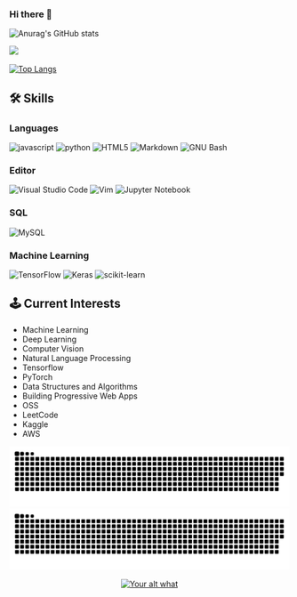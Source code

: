 ### Hi there 👋

![Anurag's GitHub stats](https://github-readme-stats.vercel.app/api?username=VikramxD&show_icons=true&theme=nightowl)

![](https://github-readme-streak-stats.herokuapp.com/?user=VikramxD&theme=nightowl&hide_border=false)<br/>

[![Top Langs](https://github-readme-stats.vercel.app/api/top-langs/?username=VikramxD&theme=nightowl)](https://github.com/anuraghazra/github-readme-stats)

## 🛠️ Skills


### Languages
![javascript](https://img.shields.io/badge/JavaScript-323330?style=for-the-badge&logo=javascript&logoColor=F7DF1E)
![python](https://img.shields.io/badge/Python-3776AB?style=for-the-badge&logo=python&logoColor=white)
![HTML5](https://img.shields.io/badge/html5-%23E34F26.svg?style=for-the-badge&logo=html5&logoColor=white)
![Markdown](https://img.shields.io/badge/Markdown-000000?style=for-the-badge&logo=markdown&logoColor=white)
![GNU Bash](https://img.shields.io/static/v1?style=for-the-badge&message=GNU+Bash&color=4EAA25&logo=GNU+Bash&logoColor=FFFFFF&label=)
  

### Editor
![Visual Studio Code](https://img.shields.io/badge/Visual%20Studio%20Code-0078d7.svg?style=for-the-badge&logo=visual-studio-code&logoColor=white)
![Vim](https://img.shields.io/badge/VIM-%2311AB00.svg?style=for-the-badge&logo=vim&logoColor=white)
![Jupyter Notebook](https://img.shields.io/badge/jupyter-%23FA0F00.svg?style=for-the-badge&logo=jupyter&logoColor=white)


### SQL
![MySQL](https://img.shields.io/badge/mysql-%2300f.svg?style=for-the-badge&logo=mysql&logoColor=white)

### Machine Learning
![TensorFlow](https://img.shields.io/badge/TensorFlow-%23FF6F00.svg?style=for-the-badge&logo=TensorFlow&logoColor=white)
![Keras](https://img.shields.io/badge/Keras-%23D00000.svg?style=for-the-badge&logo=Keras&logoColor=white)
![scikit-learn](https://img.shields.io/badge/scikit--learn-%23F7931E.svg?style=for-the-badge&logo=scikit-learn&logoColor=white)



## 🕹️ Current Interests

- Machine Learning
- Deep Learning
- Computer Vision
- Natural Language Processing
- Tensorflow
- PyTorch
- Data Structures and Algorithms
- Building Progressive Web Apps
- OSS
- LeetCode
- Kaggle
- AWS


<div align="center">
 
 ![github contribution grid snake animation](https://raw.githubusercontent.com/VikramxD/VikramxD/output/github-contribution-grid-snake-sissa.svg#gh-dark-mode-only)
![github contribution grid snake animation](https://raw.githubusercontent.com/VikramxD/VikramxD/output/github-contribution-grid-snake-sissa-white.svg#gh-light-mode-only)
  
</div>


<p align="center">
<a href="https://open.spotify.com/track/6VsvKPJ4xjVNKpI8VVZ3SV?si=fb827f29982d46ab" target="_blank"><img src="https://readme-spotify-status-liart.vercel.app/api/run-spotify-status" alt="Your alt what" width="500" align/></a>
</p>
  
